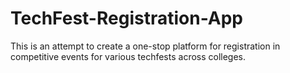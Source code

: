 # TechFest-Registration-App
This is an attempt to create a one-stop platform for registration in competitive events for various techfests across colleges.

